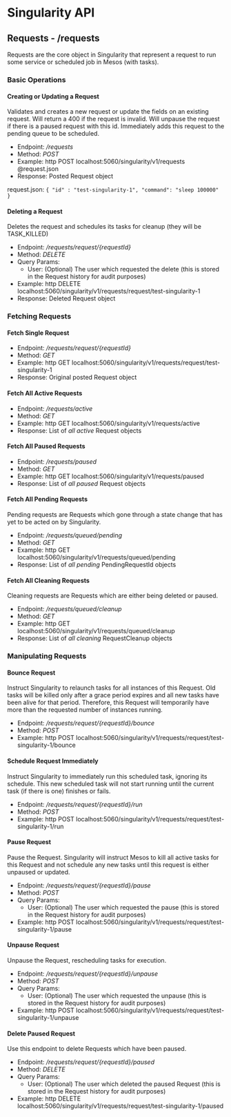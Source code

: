 # Singularity API

## Requests - /requests

Requests are the core object in Singularity that represent a request to run some service or scheduled job in Mesos (with tasks).

### Basic Operations

#### Creating or Updating a Request

Validates and creates a new request or update the fields on an existing request. Will return a 400 if the request is invalid. Will unpause the request if there is a paused request with this id. Immediately adds this request to the pending queue to be scheduled.

- Endpoint: */requests*
- Method: *POST*
- Example: http POST localhost:5060/singularity/v1/requests @request.json
- Response: Posted Request object

request.json: `{ "id" : "test-singularity-1", "command": "sleep 100000" }`

#### Deleting a Request

Deletes the request and schedules its tasks for cleanup (they will be TASK_KILLED)

- Endpoint: */requests/request/{requestId}*
- Method: *DELETE*
- Query Params: 
  - User: (Optional) The user which requested the delete (this is stored in the Request history for audit purposes)
- Example: http DELETE localhost:5060/singularity/v1/requests/request/test-singularity-1
- Response: Deleted Request object

### Fetching Requests

#### Fetch Single Request

- Endpoint: */requests/request/{requestId}*
- Method: *GET*
- Example: http GET localhost:5060/singularity/v1/requests/request/test-singularity-1
- Response: Original posted Request object

#### Fetch All Active Requests

- Endpoint: */requests/active*
- Method: *GET*
- Example: http GET localhost:5060/singularity/v1/requests/active
- Response: List of *all active* Request objects

#### Fetch All Paused Requests

- Endpoint: */requests/paused*
- Method: *GET*
- Example: http GET localhost:5060/singularity/v1/requests/paused
- Response: List of *all paused* Request objects

#### Fetch All Pending Requests

Pending requests are Requests which gone through a state change that has yet to be acted on by Singularity.

- Endpoint: */requests/queued/pending*
- Method: *GET*
- Example: http GET localhost:5060/singularity/v1/requests/queued/pending
- Response: List of *all pending* PendingRequestId objects

#### Fetch All Cleaning Requests

Cleaning requests are Requests which are either being deleted or paused.

- Endpoint: */requests/queued/cleanup*
- Method: *GET*
- Example: http GET localhost:5060/singularity/v1/requests/queued/cleanup
- Response: List of *all cleaning* RequestCleanup objects

### Manipulating Requests

#### Bounce Request

Instruct Singularity to relaunch tasks for all instances of this Request. Old tasks will be killed only after a grace period expires and all new tasks have been alive for that period. Therefore, this Request will temporarily have more than the requested number of instances running.

- Endpoint: */requests/request/{requestId}/bounce*
- Method: *POST*
- Example: http POST localhost:5060/singularity/v1/requests/request/test-singularity-1/bounce

#### Schedule Request Immediately

Instruct Singularity to immediately run this scheduled task, ignoring its schedule. This new scheduled task will not start running until the current task (if there is one) finishes or fails.

- Endpoint: */requests/request/{requestId}/run*
- Method: *POST*
- Example: http POST localhost:5060/singularity/v1/requests/request/test-singularity-1/run

#### Pause Request

Pause the Request. Singularity will instruct Mesos to kill all active tasks for this Request and not schedule any new tasks until this request is either unpaused or updated.

- Endpoint: */requests/request/{requestId}/pause*
- Method: *POST*
- Query Params: 
  - User: (Optional) The user which requested the pause (this is stored in the Request history for audit purposes)
- Example: http POST localhost:5060/singularity/v1/requests/request/test-singularity-1/pause

#### Unpause Request

Unpause the Request, rescheduling tasks for execution.

- Endpoint: */requests/request/{requestId}/unpause*
- Method: *POST*
- Query Params: 
  - User: (Optional) The user which requested the unpause (this is stored in the Request history for audit purposes)
- Example: http POST localhost:5060/singularity/v1/requests/request/test-singularity-1/unpause

#### Delete Paused Request

Use this endpoint to delete Requests which have been paused.

- Endpoint: */requests/request/{requestId}/paused*
- Method: *DELETE*
- Query Params: 
  - User: (Optional) The user which deleted the paused Request (this is stored in the Request history for audit purposes)
- Example: http DELETE localhost:5060/singularity/v1/requests/request/test-singularity-1/paused